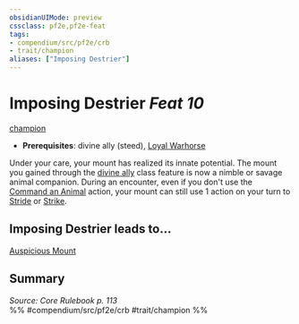 ```yaml
---
obsidianUIMode: preview
cssclass: pf2e,pf2e-feat
tags:
- compendium/src/pf2e/crb
- trait/champion
aliases: ["Imposing Destrier"]
---
```

# Imposing Destrier  *Feat 10*  
[champion](Reference/Rules/Traits/champion.md "Champion Class Trait")  

- **Prerequisites**: divine ally (steed), [Loyal Warhorse](loyal-warhorse.md)

Under your care, your mount has realized its innate potential. The mount you gained through the [divine ally](divine-ally.md) class feature is now a nimble or savage animal companion. During an encounter, even if you don't use the [Command an Animal](command-an-animal.md) action, your mount can still use 1 action on your turn to [Stride](stride.md) or [Strike](strike.md).

## Imposing Destrier leads to...

[Auspicious Mount](auspicious-mount.md)

## Summary

*Source: Core Rulebook p. 113*  
%% #compendium/src/pf2e/crb #trait/champion %%